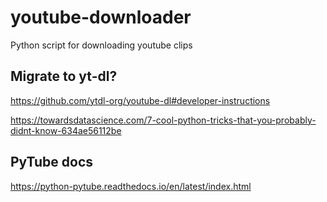 # youtube-downloader
Python script for downloading youtube clips

## Migrate to yt-dl?
https://github.com/ytdl-org/youtube-dl#developer-instructions

https://towardsdatascience.com/7-cool-python-tricks-that-you-probably-didnt-know-634ae56112be

## PyTube docs
https://python-pytube.readthedocs.io/en/latest/index.html
